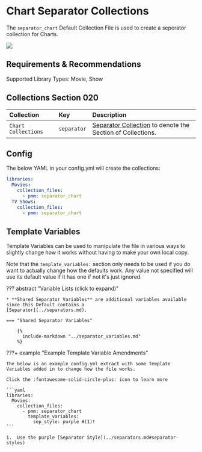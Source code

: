 # Chart Separator Collections

The `separator_chart` Default Collection File is used to create a seperator collection for Charts.

![](../images/chartseparator.png)

## Requirements & Recommendations

Supported Library Types: Movie, Show

## Collections Section 020

| Collection          | Key         | Description                                                                    |
|:--------------------|:------------|:-------------------------------------------------------------------------------|
| `Chart Collections` | `separator` | [Separator Collection](../separators.md) to denote the Section of Collections. |

## Config

The below YAML in your config.yml will create the collections:

```yaml
libraries:
  Movies:
    collection_files:
      - pmm: separator_chart
  TV Shows:
    collection_files:
      - pmm: separator_chart
```

## Template Variables

Template Variables can be used to manipulate the file in various ways to slightly change how it works without having to 
make your own local copy.

Note that the `template_variables:` section only needs to be used if you do want to actually change how the defaults 
work. Any value not specified will use its default value if it has one if not it's just ignored.

??? abstract "Variable Lists (click to expand)"

    * **Shared Separator Variables** are additional variables available since this Default contains a 
    [Separator](../separators.md).

    === "Shared Separator Variables"

        {%
          include-markdown "../separator_variables.md"
        %}

???+ example "Example Template Variable Amendments"

    The below is an example config.yml extract with some Template Variables added in to change how the file works.

    Click the :fontawesome-solid-circle-plus: icon to learn more

    ```yaml
    libraries:
      Movies:
        collection_files:
          - pmm: separator_chart
            template_variables:
              sep_style: purple #(1)!
    ```

    1.  Use the purple [Separator Style](../separators.md#separator-styles)
